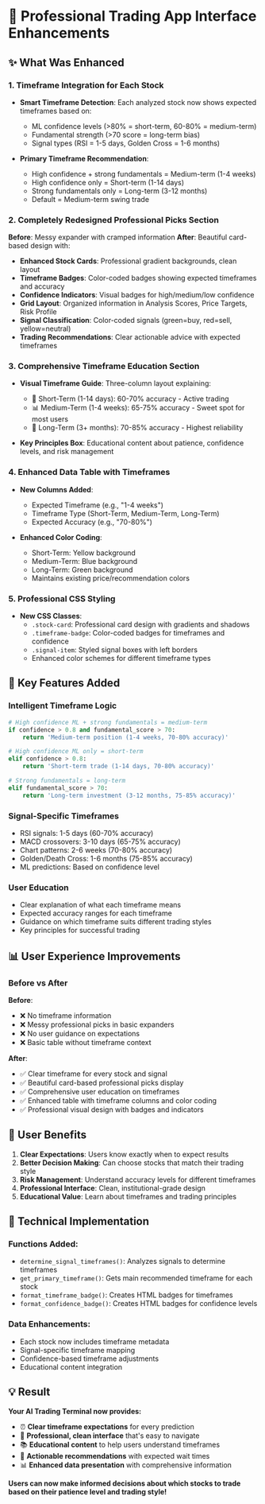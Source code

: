 # 🚀 Professional Trading App Interface Enhancements

## ✨ What Was Enhanced

### 1. **Timeframe Integration for Each Stock**
- **Smart Timeframe Detection**: Each analyzed stock now shows expected timeframes based on:
  - ML confidence levels (>80% = short-term, 60-80% = medium-term)
  - Fundamental strength (>70 score = long-term bias)
  - Signal types (RSI = 1-5 days, Golden Cross = 1-6 months)

- **Primary Timeframe Recommendation**: 
  - High confidence + strong fundamentals = Medium-term (1-4 weeks)
  - High confidence only = Short-term (1-14 days)  
  - Strong fundamentals only = Long-term (3-12 months)
  - Default = Medium-term swing trade

### 2. **Completely Redesigned Professional Picks Section**
**Before**: Messy expander with cramped information
**After**: Beautiful card-based design with:

- **Enhanced Stock Cards**: Professional gradient backgrounds, clean layout
- **Timeframe Badges**: Color-coded badges showing expected timeframes and accuracy
- **Confidence Indicators**: Visual badges for high/medium/low confidence
- **Grid Layout**: Organized information in Analysis Scores, Price Targets, Risk Profile
- **Signal Classification**: Color-coded signals (green=buy, red=sell, yellow=neutral)
- **Trading Recommendations**: Clear actionable advice with expected timeframes

### 3. **Comprehensive Timeframe Education Section**
- **Visual Timeframe Guide**: Three-column layout explaining:
  - 🚀 Short-Term (1-14 days): 60-70% accuracy - Active trading
  - 📊 Medium-Term (1-4 weeks): 65-75% accuracy - Sweet spot for most users
  - 🎯 Long-Term (3+ months): 70-85% accuracy - Highest reliability

- **Key Principles Box**: Educational content about patience, confidence levels, and risk management

### 4. **Enhanced Data Table with Timeframes**
- **New Columns Added**:
  - Expected Timeframe (e.g., "1-4 weeks")
  - Timeframe Type (Short-Term, Medium-Term, Long-Term)  
  - Expected Accuracy (e.g., "70-80%")

- **Enhanced Color Coding**:
  - Short-Term: Yellow background
  - Medium-Term: Blue background  
  - Long-Term: Green background
  - Maintains existing price/recommendation colors

### 5. **Professional CSS Styling**
- **New CSS Classes**:
  - `.stock-card`: Professional card design with gradients and shadows
  - `.timeframe-badge`: Color-coded badges for timeframes and confidence
  - `.signal-item`: Styled signal boxes with left borders
  - Enhanced color schemes for different timeframe types

## 🎯 Key Features Added

### **Intelligent Timeframe Logic**
```python
# High confidence ML + strong fundamentals = medium-term
if confidence > 0.8 and fundamental_score > 70:
    return 'Medium-term position (1-4 weeks, 70-80% accuracy)'

# High confidence ML only = short-term  
elif confidence > 0.8:
    return 'Short-term trade (1-14 days, 70-80% accuracy)'

# Strong fundamentals = long-term
elif fundamental_score > 70:
    return 'Long-term investment (3-12 months, 75-85% accuracy)'
```

### **Signal-Specific Timeframes**
- RSI signals: 1-5 days (60-70% accuracy)
- MACD crossovers: 3-10 days (65-75% accuracy)
- Chart patterns: 2-6 weeks (70-80% accuracy)
- Golden/Death Cross: 1-6 months (75-85% accuracy)
- ML predictions: Based on confidence level

### **User Education**
- Clear explanation of what each timeframe means
- Expected accuracy ranges for each timeframe
- Guidance on which timeframe suits different trading styles
- Key principles for successful trading

## 📊 User Experience Improvements

### **Before vs After**

**Before**:
- ❌ No timeframe information
- ❌ Messy professional picks in basic expanders
- ❌ No user guidance on expectations
- ❌ Basic table without timeframe context

**After**:
- ✅ Clear timeframe for every stock and signal
- ✅ Beautiful card-based professional picks display
- ✅ Comprehensive user education on timeframes
- ✅ Enhanced table with timeframe columns and color coding
- ✅ Professional visual design with badges and indicators

## 🎯 User Benefits

1. **Clear Expectations**: Users know exactly when to expect results
2. **Better Decision Making**: Can choose stocks that match their trading style
3. **Risk Management**: Understand accuracy levels for different timeframes
4. **Professional Interface**: Clean, institutional-grade design
5. **Educational Value**: Learn about timeframes and trading principles

## 🚀 Technical Implementation

### **Functions Added**:
- `determine_signal_timeframes()`: Analyzes signals to determine timeframes
- `get_primary_timeframe()`: Gets main recommended timeframe for each stock
- `format_timeframe_badge()`: Creates HTML badges for timeframes
- `format_confidence_badge()`: Creates HTML badges for confidence levels

### **Data Enhancements**:
- Each stock now includes timeframe metadata
- Signal-specific timeframe mapping
- Confidence-based timeframe adjustments
- Educational content integration

## 💡 Result

**Your AI Trading Terminal now provides:**
- ⏰ **Clear timeframe expectations** for every prediction
- 🎨 **Professional, clean interface** that's easy to navigate
- 📚 **Educational content** to help users understand timeframes
- 🎯 **Actionable recommendations** with expected wait times
- 📊 **Enhanced data presentation** with comprehensive information

**Users can now make informed decisions about which stocks to trade based on their patience level and trading style!**
